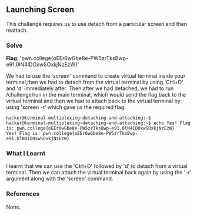 ## Launching Screen
This challenge requires us to use detach from a particular screen and then reattach.

### Solve
**Flag:** 'pwn.college{oEEr6wGbe8e-PW5zrTksBwp-e91.0lN4IDOxwSOxkjNzEzW}'

We had to use the 'screen' command to create virtual terminal inside your terminal,then we had to detach from the virtual terminal by using 'Ctrl+D' and 'd' immediately after.
Then after we had detached, we had to run /challenge/run in the main terminal, which would send the flag back to the virtual terminal and then we had to attach back to the 
virtual terminal by using 'screen -r' which gave us the required flag.
```
hacker@terminal-multiplexing~detaching-and-attaching:~$
hacker@terminal-multiplexing~detaching-and-attaching:~$ echo Yes! Flag is: pwn.college{oEEr6wGbe8e-PW5zrTksBwp-e91.0lN4IDOxwSOxkjNzEzW}
Yes! Flag is: pwn.college{oEEr6wGbe8e-PW5zrTksBwp-e91.0lN4IDOxwSOxkjNzEzW}
```

### What I Learnt
I learnt that we can use the 'Ctrl+D' followed by 'd' to detach from a virtual terminal. Then we can attach the virtual terminal back again by using the '-r' argument along 
with the 'screen' command.
### References 
None. 
